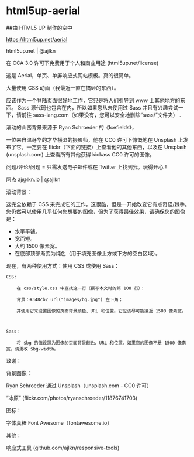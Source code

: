 # html5up-aerial

##由 HTML5 UP 制作的空中

https://html5up.net/aerial

html5up.net | @ajlkn

在 CCA 3.0 许可下免费用于个人和商业用途 (html5up.net/license)


这是 Aerial，单页、单屏响应式网站模板。真的很简单。

大量使用 CSS 动画（我最近一直在搞砸的东西）。

应该作为一个登陆页面很好地工作，它只是将人们引导到 www 上其他地方的东西。 Sass 源代码也包含在内，所以如果您从未使用过 Sass 并且有兴趣尝试一下，请前往 sass-lang.com（如果没有，您可以安全地删除“sass/”文件夹） .

滚动的山峦背景来源于 Ryan Schroeder 的《Icefields》，

一位来自温哥华的才华横溢的摄影师，他在 CC0 许可下慷慨地在 Unsplash 上发布了它。一定要在 flickr（下面的链接）上查看他的其他东西，以及在 Unsplash (unsplash.com) 上查看所有其他获得 kickass CC0 许可的图像。

问题/评论/问题 = 只需发送电子邮件或在 Twitter 上找到我。玩得开心！

阿杰
aj@lkn.io | @ajlkn


滚动背景：

这完全依赖于 CSS 来完成它的工作，这很酷，但是一开始改变它有点奇怪/棘手。您仍然可以使用几乎任何您想要的图像，但为了获得最佳效果，请确保您的图像是：

- 水平平铺。
- 宽而短。
- 大约 1500 像素宽。
- 在底部顶部渐变为纯色（用于填充图像上方或下方的空白区域）。

现在，有两种使用方式：使用 CSS 或使用 Sass：

	CSS:

		在 css/style.css 中查找这一行（撰写本文时的第 108 行）：

		背景：#348cb2 url("images/bg.jpg") 左下角；

		并使用它来设置图像的页面背景颜色、URL 和位置。它应该尽可能接近 1500 像素宽。
		


	Sass:

		将 $bg 的值设置为图像的页面背景颜色、URL 和位置。如果您的图像不是 1500 像素宽，请更改 $bg-width。


致谢：



背景图像：

Ryan Schroeder 通过 Unsplash（unsplash.com - CC0 许可）

“冰原” (flickr.com/photos/ryanschroeder/11876741703)

图标：

字体真棒 Font Awesome（fontawesome.io）

其他：

响应式工具 (github.com/ajlkn/responsive-tools)
